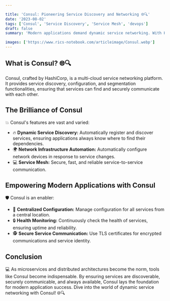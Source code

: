 ```yaml
---

title: 'Consul: Pioneering Service Discovery and Networking 🌐🔍'
date: '2023-08-02'
tags: ['Consul', 'Service Discovery', 'Service Mesh', 'devops']
draft: false
summary: 'Modern applications demand dynamic service networking. With HashiCorps Consul, discover a tool that not only aids in service discovery but also offers a robust service mesh for secure and efficient communications.'

images: ['https://www.rics-notebook.com/articleimage/Consul.webp']
---
```


## What is Consul? 🌐🔍

Consul, crafted by HashiCorp, is a multi-cloud service networking platform. It provides service discovery, configuration, and segmentation functionalities, ensuring that services can find and securely communicate with each other.

## The Brilliance of Consul

💥 Consul's features are vast and varied:

- 🔥 **Dynamic Service Discovery:** Automatically register and discover services, ensuring applications always know where to find their dependencies.
- 🌍 **Network Infrastructure Automation:** Automatically configure network devices in response to service changes.
- 💻 **Service Mesh:** Secure, fast, and reliable service-to-service communication.

## Empowering Modern Applications with Consul

🛡️ Consul is an enabler:

- 🔄 **Centralized Configuration:** Manage configuration for all services from a central location.
- 🔒 **Health Monitoring:** Continuously check the health of services, ensuring uptime and reliability.
- 🕵️ **Secure Service Communication:** Use TLS certificates for encrypted communications and service identity.

## Conclusion

💻 As microservices and distributed architectures become the norm, tools like Consul become indispensable. By ensuring services are discoverable, securely communicable, and always available, Consul lays the foundation for modern application success. Dive into the world of dynamic service networking with Consul! 🌐🔍
